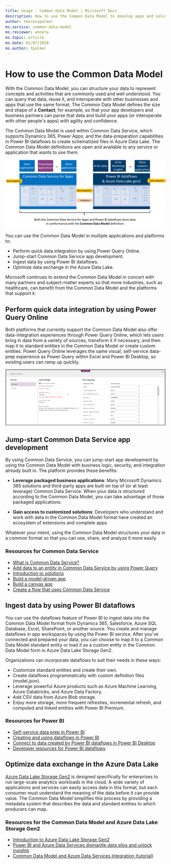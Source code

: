 ```yaml
---
title: Usage - Common Data Model | Microsoft Docs
description: How to use the Common Data Model to develop apps and solutions.
author: theresapalmer
ms.service: common-data-model
ms.reviewer: anneta
ms.topic: article
ms.date: 01/07/2020
ms.author: tpalmer
---
```


# How to use the Common Data Model

With the Common Data Model, you can structure your data to represent concepts and activities that are commonly used and well understood. You can query that data, reuse it, and interoperate with other businesses and apps that use the same format. The Common Data Model defines the size and shape of a **Contact**, for example, so that your app developers and business partners can parse that data and build your apps (or interoperate with other people's apps) with agility and confidence.


The Common Data Model is used within Common Data Service, which supports Dynamics 365, Power Apps, and the data-preparation capabilities in Power BI dataflows to create schematized files in Azure Data Lake. The Common Data Model definitions are open and available to any service or application that wants to use them.

![Common Data Model with Common Data Service](media/cdm-with-cds.png "Common Data Model with Common Data Service and Power BI dataflows")

You can use the Common Data Model in multiple applications and platforms to:

* Perform quick data integration by using Power Query Online.
* Jump-start Common Data Service app development.
* Ingest data by using Power BI dataflows.
* Optimize data exchange in the Azure Data Lake.

Microsoft continues to extend the Common Data Model in concert with many partners and subject-matter experts so that more industries, such as healthcare, can benefit from the Common Data Model and the platforms that support it.

## Perform quick data integration by using Power Query Online

Both platforms <!--note from editor: What are both platforms? Common Data Service and Power BI dataflows?-->that currently support the Common Data Model also offer data-integration experiences through Power Query Online, which lets users bring in data from a variety of sources, transform it if necessary, and then map it to standard entities in the Common Data Model or create custom entities. Power Query Online leverages the same visual, self-service data-prep experience as Power Query within Excel and Power BI Desktop, so existing users can ramp up quickly.

![Map data with entities in the Common Data Model](media/cdm-map-entities.png "Map data with entities in the Common Data Model")

## Jump-start Common Data Service app development

By using Common Data Service, you can jump-start app development <!--note from editor: Is this what "jump-start apps" means?--> by using the Common Data Model with business logic, security, and integration already built in. The platform provides these benefits:

- **Leverage packaged business applications**: Many Microsoft Dynamics 365 solutions and third-party apps are built on top of (or at least leverage) Common Data Service. When your data is structured according to the Common Data Model, you can take advantage of those packaged applications.

- **Gain access to customized solutions**: Developers who understand and work with data in the Common Data Model format have created an ecosystem of extensions and complete apps.

Whatever your intent, using the Common Data Model structures your data in a common format so that you can use, share, and analyze it more easily.

### Resources for Common Data Service

- [What is Common Data Service?](https://docs.microsoft.com/powerapps/maker/common-data-service/data-platform-intro)
- [Add data to an entity in Common Data Service by using Power Query](https://docs.microsoft.com/powerapps/maker/common-data-service/data-platform-cds-newentity-pq)
- [Introduction to solutions](https://docs.microsoft.com/powerapps/developer/common-data-service/introduction-solutions)
- [Build a model-driven app](https://docs.microsoft.com/powerapps/maker/model-driven-apps/model-driven-app-overview)
- [Build a canvas app](https://docs.microsoft.com/powerapps/maker/canvas-apps/getting-started)
- [Create a flow that uses Common Data Service](https://docs.microsoft.com/flow/common-data-model-intro)

## Ingest data by using Power BI dataflows

You can use the dataflows feature of Power BI to ingest data into the Common Data Model format from Dynamics 365, Salesforce, Azure SQL Database, Excel, SharePoint, or another source. You create and manage dataflows in app workspaces by using the Power BI service. After you've connected and prepared your data, you can choose to map it to a Common Data Model standard entity or load it as a custom entity in the Common Data Model form in Azure Data Lake Storage Gen2.

Organizations can incorporate dataflows to suit their needs in these ways:

- Customize standard entities and create their own.
- Create dataflows programmatically with custom definition files (model.json).
- Leverage powerful Azure products such as Azure Machine Learning, Azure Databricks, and Azure Data Factory.
- Add CSV data from Azure Blob storage.
- Enjoy more storage, more frequent refreshes, incremental refresh, and computed and linked entities with Power BI Premium.

### Resources for Power BI

- [Self-service data prep in Power BI](https://docs.microsoft.com/power-bi/service-dataflows-overview)
- [Creating and using dataflows in Power BI](https://docs.microsoft.com/power-bi/service-dataflows-create-use)
- [Connect to data created by Power BI dataflows in Power BI Desktop](https://docs.microsoft.com/power-bi/desktop-connect-dataflows)
- [Developer resources for Power BI dataflows](https://docs.microsoft.com/power-bi/service-dataflows-developer-resources)

## Optimize data exchange in the Azure Data Lake

[Azure Data Lake Storage Gen2](data-lake.md) is designed specifically for enterprises to run large-scale analytics workloads in the cloud. A wide variety of applications and services can easily access data in this format, but each consumer must understand the meaning of the data before it can provide value. The Common Data Model simplifies this process by providing a metadata system that describes the data and standard entities to which producers can map.

### Resources for the Common Data Model and Azure Data Lake Storage Gen2

- [Introduction to Azure Data Lake Storage Gen2](https://docs.microsoft.com/azure/storage/blobs/data-lake-storage-introduction)
- [Power BI and Azure Data Services dismantle data silos and unlock insights](https://aka.ms/cdmadsblog)
- [Common Data Model and Azure Data Services Integration (tutorial)](https://github.com/Azure-Samples/cdm-azure-data-services-integration/blob/master/Tutorial/CDM-Azure-Data-Services-Integration-Tutorial.md)
